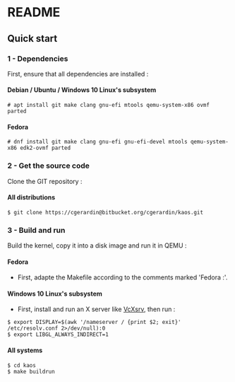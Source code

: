 # README

## Quick start

### 1 - Dependencies

First, ensure that all dependencies are installed :

#### Debian / Ubuntu / Windows 10 Linux's subsystem

```
# apt install git make clang gnu-efi mtools qemu-system-x86 ovmf parted
```
#### Fedora
```
# dnf install git make clang gnu-efi gnu-efi-devel mtools qemu-system-x86 edk2-ovmf parted
```

### 2 - Get the source code

Clone the GIT repository :

#### All distributions

```
$ git clone https://cgerardin@bitbucket.org/cgerardin/kaos.git
```

### 3 - Build and run

Build the kernel, copy it into a disk image and run it in QEMU :

#### Fedora

- First, adapte the Makefile according to the comments marked 'Fedora :'.

#### Windows 10 Linux's subsystem

- First, install and run an X server like [VcXsrv](https://sourceforge.net/projects/vcxsrv/), then run :
```
$ export DISPLAY=$(awk '/nameserver / {print $2; exit}' /etc/resolv.conf 2>/dev/null):0
$ export LIBGL_ALWAYS_INDIRECT=1
```

#### All systems
```
$ cd kaos
$ make buildrun
```
